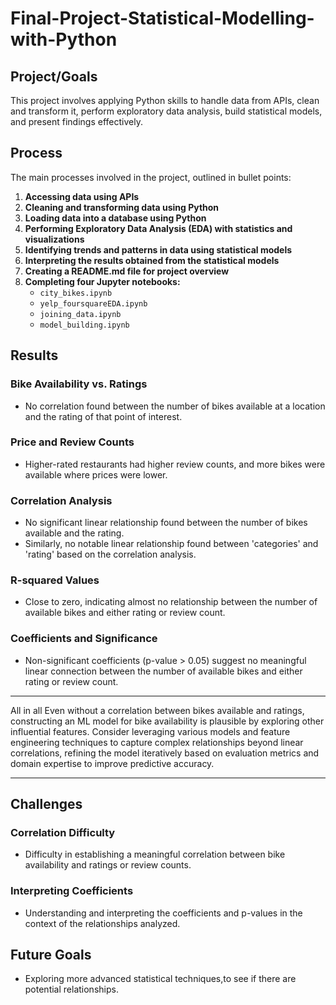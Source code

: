# Final-Project-Statistical-Modelling-with-Python

## Project/Goals
This project involves applying Python skills to handle data from APIs, clean and transform it, perform exploratory data analysis, build statistical models, and present findings effectively.

## Process

The main processes involved in the project, outlined in bullet points:

1. **Accessing data using APIs**
2. **Cleaning and transforming data using Python**
3. **Loading data into a database using Python**
4. **Performing Exploratory Data Analysis (EDA) with statistics and visualizations**
5. **Identifying trends and patterns in data using statistical models**
6. **Interpreting the results obtained from the statistical models**
7. **Creating a README.md file for project overview**
8. **Completing four Jupyter notebooks:** 
   - `city_bikes.ipynb`
   - `yelp_foursquareEDA.ipynb`
   - `joining_data.ipynb`
   - `model_building.ipynb`



## Results
### Bike Availability vs. Ratings
- No correlation found between the number of bikes available at a location and the rating of that point of interest.

### Price and Review Counts
- Higher-rated restaurants had higher review counts, and more bikes were available where prices were lower.

### Correlation Analysis
- No significant linear relationship found between the number of bikes available and the rating.
- Similarly, no notable linear relationship found between 'categories' and 'rating' based on the correlation analysis.

### R-squared Values
- Close to zero, indicating almost no relationship between the number of available bikes and either rating or review count.

### Coefficients and Significance
- Non-significant coefficients (p-value > 0.05) suggest no meaningful linear connection between the number of available bikes and either rating or review count.

____________________________________________________________________________________________________________________________________________________________________________________________________
All in all Even without a correlation between bikes available and ratings, constructing an ML model for bike availability is plausible by exploring other influential features. Consider leveraging various models and feature engineering techniques to capture complex relationships beyond linear correlations, refining the model iteratively based on evaluation metrics and domain expertise to improve predictive accuracy.
_____________________________________________________________________________________________________________________________________________________________________________________________________


## Challenges 
### Correlation Difficulty
- Difficulty in establishing a meaningful correlation between bike availability and ratings or review counts.

### Interpreting Coefficients
- Understanding and interpreting the coefficients and p-values in the context of the relationships analyzed.

## Future Goals
- Exploring more advanced statistical techniques,to see if there are potential relationships. 




